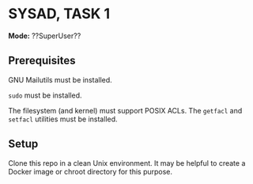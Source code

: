 # SYSAD, TASK 1

**Mode:** ??SuperUser??

## Prerequisites

GNU Mailutils must be installed.

`sudo` must be installed.

The filesystem (and kernel) must support POSIX ACLs. The `getfacl` and `setfacl` utilities must be installed.

## Setup

Clone this repo in a clean Unix environment. It may be helpful to create a Docker image or chroot directory for this purpose.
